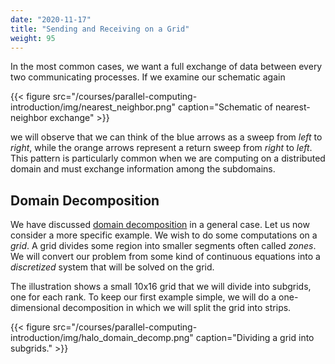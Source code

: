 ```yaml
---
date: "2020-11-17"
title: "Sending and Receiving on a Grid"
weight: 95
---
```


In the most common cases, we want a full exchange of data between every two communicating processes.  If we examine our schematic again

{{< figure src="/courses/parallel-computing-introduction/img/nearest_neighbor.png" caption="Schematic of nearest-neighbor exchange" >}}

we will observe that we can think of the blue arrows as a sweep from _left_ to _right_, while the orange arrows represent a return sweep from _right_ to _left_. This pattern is particularly common when we are computing on a distributed domain and must exchange information among the subdomains.

## Domain Decomposition

We have discussed [domain decomposition](/courses/parallel-computing-introduction/distributed_mpi_domain_decomp) in a general case.  Let us now consider a more specific example.  We wish to do some computations on a _grid_. A grid divides some region into smaller segments often called _zones_. We will convert our problem from some kind of continuous equations into a _discretized_ system that will be solved on the grid.

The illustration shows a small 10x16 grid that we will divide into subgrids, one for each rank. To keep our first example simple, we will do a one-dimensional decomposition in which we will split the grid into strips.

{{< figure src="/courses/parallel-computing-introduction/img/halo_domain_decomp.png" caption="Dividing a grid into subgrids." >}}
